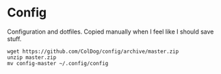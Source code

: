 # Config

Configuration and dotfiles. Copied manually when I feel like I should save stuff.

```
wget https://github.com/ColDog/config/archive/master.zip
unzip master.zip
mv config-master ~/.config/config
```
